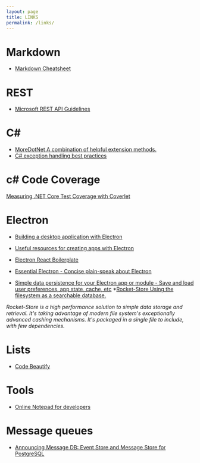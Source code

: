 ```yaml
---
layout: page
title: LINKS
permalink: /links/
---
```


[]()

# Markdown
* [Markdown Cheatsheet](https://github.com/adam-p/markdown-here/wiki/Markdown-Here-Cheatsheet)

# REST
* [Microsoft REST API Guidelines](https://github.com/microsoft/api-guidelines/blob/vNext/Guidelines.md)

# C#
* [MoreDotNet A combination of helpful extension methods.](https://github.com/Teodor92/MoreDotNet)
* [C# exception handling best practices](https://blog.elmah.io/csharp-exception-handling-best-practices/)

# c# Code Coverage
[Measuring .NET Core Test Coverage with Coverlet](https://www.tonyranieri.com/blog/2019/07/31/Measuring-.NET-Core-Test-Coverage-with-Coverlet/)

# Electron
* [Building a desktop application with Electron](https://medium.com/developers-writing/building-a-desktop-application-with-electron-204203eeb658?)
* [Useful resources for creating apps with Electron](https://github.com/sindresorhus/awesome-electron)
* [Electron React Boilerplate](https://electron-react-boilerplate.js.org/)
* [Essential Electron - Concise plain-speak about Electron](http://jlord.us/essential-electron/)

* [Simple data persistence for your Electron app or module - Save and load user preferences, app state, cache, etc](https://github.com/sindresorhus/electron-store)
*[Rocket-Store Using the filesystem as a searchable database.](https://www.npmjs.com/package/rocket-store)

 *Rocket-Store is a high performance solution to simple data storage and retrieval. It's taking advantage of modern file system's exceptionally advanced cashing mechanisms. It's packaged in a single file to include, with few dependencies.*

# Lists
* [Code Beautify](https://codebeautify.org/)

# Tools
* [Online Notepad for developers](https://stashany.com/)

# Message queues
* [Announcing Message DB: Event Store and Message Store for PostgreSQL](https://blog.eventide-project.org/articles/announcing-message-db/)


